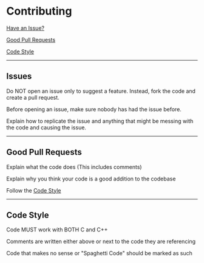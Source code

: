 # Contributing
[Have an Issue?](#Issues)

[Good Pull Requests](#Good-Pull-Requests)

[Code Style](#Code-Style)

---
## Issues
Do NOT open an issue only to suggest a feature. Instead, fork the code and create a pull request.

Before opening an issue, make sure nobody has had the issue before. 

Explain how to replicate the issue and anything that might be messing with the code and causing the issue.

---
## Good Pull Requests
Explain what the code does (This includes comments)

Explain why you think your code is a good addition to the codebase

Follow the [Code Style](#Code-Style)

---
## Code Style
Code MUST work with BOTH C and C++

Comments are written either above or next to the code they are referencing

Code that makes no sense or "Spaghetti Code" should be marked as such
